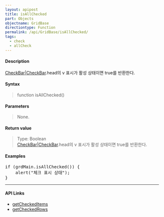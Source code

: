 ```yaml
---
layout: apipost
title: isAllChecked
part: Objects
objectname: GridBase
directiontype: Function
permalink: /api/GridBase/isAllChecked/
tags:
  - check
  - allCheck
---
```



#### Description

 [CheckBar\|CheckBar](/api/GridBase/).head의 v 표시가 활성 상태이면 true를 반환한다.

#### Syntax

> function isAllChecked()

#### Parameters

> None.

#### Return value

> Type: Boolean  
> [CheckBar\|CheckBar](/api/GridBase/).head의 v 표시가 활성 상태이면 true를 반환한다.

#### Examples 

<pre class="prettyprint">
if (grdMain.isAllChecked()) {
    alert("체크 표시 상태");
}
</pre>

---

#### API Links

* [getCheckedItems](/api/GridView/getCheckedItems)
* [getCheckedRows](/api/GridView/getCheckedRows)